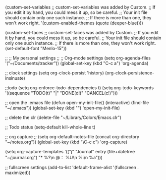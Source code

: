 (custom-set-variables
 ;; custom-set-variables was added by Custom.
 ;; If you edit it by hand, you could mess it up, so be careful.
 ;; Your init file should contain only one such instance.
 ;; If there is more than one, they won't work right.
 '(custom-enabled-themes (quote (deeper-blue))))

(custom-set-faces
 ;; custom-set-faces was added by Custom.
 ;; If you edit it by hand, you could mess it up, so be careful.
 ;; Your init file should contain only one such instance.
 ;; If there is more than one, they won't work right.
 (set-default-font "Menlo-15"))


;;
;; My personal settings
;;
;; Org-mode settings
(setq org-agenda-files '("~/Documents/tracker"))
(global-set-key (kbd "C-c a") 'org-agenda)

;; clock settings
(setq org-clock-persist 'history)
(org-clock-persistence-insinuate)

;;todo
(setq org-enforce-todo-dependencies t)
(setq org-todo-keywords
      '((sequence "TODO(t)"  "|" "DONE(d!)" "CANCEL(c!)")))

;; open the .emacs file
(defun open-my-init-file()
  (interactive)
  (find-file "~/.emacs"))
(global-set-key (kbd "<f2>") 'open-my-init-file)

;; delete the clr
(delete-file "~/Library/Colors/Emacs.clr")

;; Todo status
(setq-default kill-whole-line t)

;; org capture
;; (setq org-default-notes-file (concat org-directory "~/notes.org"))
(global-set-key (kbd "\C-c c") 'org-capture)

(setq org-capture-templates
   '(("j" "Journal" entry (file+datetree "~/journal.org")
      "* %?\n @： %U\n  %i\n  %a")))

;; fullscreen settings
(add-to-list 'default-frame-alist '(fullscreen . maximized))
